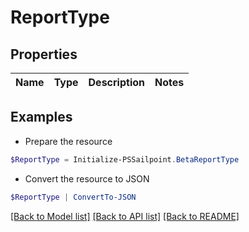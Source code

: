 # ReportType
## Properties

Name | Type | Description | Notes
------------ | ------------- | ------------- | -------------

## Examples

- Prepare the resource
```powershell
$ReportType = Initialize-PSSailpoint.BetaReportType 
```

- Convert the resource to JSON
```powershell
$ReportType | ConvertTo-JSON
```

[[Back to Model list]](../README.md#documentation-for-models) [[Back to API list]](../README.md#documentation-for-api-endpoints) [[Back to README]](../README.md)

